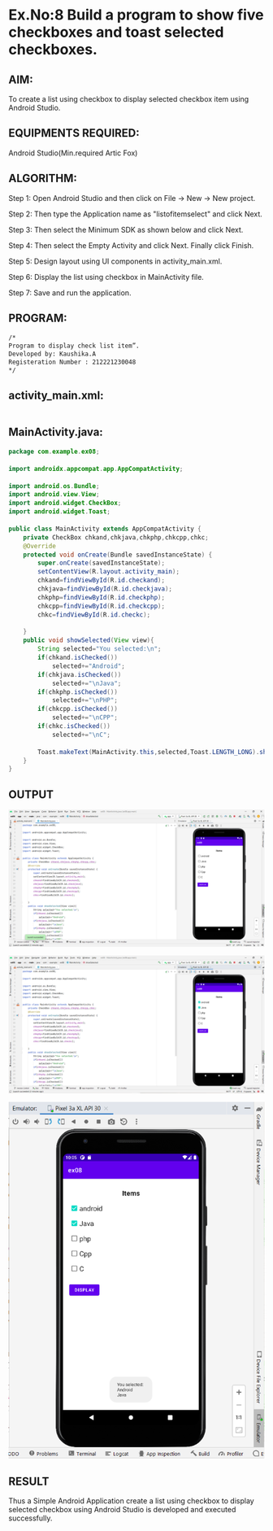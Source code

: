 # Ex.No:8 Build a program to show five checkboxes and toast selected checkboxes.


## AIM:

To create a list using checkbox to display selected checkbox item using Android Studio.

## EQUIPMENTS REQUIRED:

Android Studio(Min.required Artic Fox)

## ALGORITHM:
Step 1: Open Android Studio and then click on File -> New -> New project.

Step 2: Then type the Application name as "listofitemselect" and click Next.

Step 3: Then select the Minimum SDK as shown below and click Next.

Step 4: Then select the Empty Activity and click Next. Finally click Finish.

Step 5: Design layout using UI components in activity_main.xml.

Step 6: Display the list using checkbox in MainActivity file.

Step 7: Save and run the application.


## PROGRAM:
```
/*
Program to display check list item”.
Developed by: Kaushika.A
Registeration Number : 212221230048
*/
```
## activity_main.xml:
```xml

```
## MainActivity.java:
```java
package com.example.ex08;

import androidx.appcompat.app.AppCompatActivity;

import android.os.Bundle;
import android.view.View;
import android.widget.CheckBox;
import android.widget.Toast;

public class MainActivity extends AppCompatActivity {
    private CheckBox chkand,chkjava,chkphp,chkcpp,chkc;
    @Override
    protected void onCreate(Bundle savedInstanceState) {
        super.onCreate(savedInstanceState);
        setContentView(R.layout.activity_main);
        chkand=findViewById(R.id.checkand);
        chkjava=findViewById(R.id.checkjava);
        chkphp=findViewById(R.id.checkphp);
        chkcpp=findViewById(R.id.checkcpp);
        chkc=findViewById(R.id.checkc);

    }
    public void showSelected(View view){
        String selected="You selected:\n";
        if(chkand.isChecked())
            selected+="Android";
        if(chkjava.isChecked())
            selected+="\nJava";
        if(chkphp.isChecked())
            selected+="\nPHP";
        if(chkcpp.isChecked())
            selected+="\nCPP";
        if(chkc.isChecked())
            selected+="\nC";

        Toast.makeText(MainActivity.this,selected,Toast.LENGTH_LONG).show();
    }
}
```

## OUTPUT
![](1.png)

![](2.png)

![](3.PNG)

## RESULT
Thus a Simple Android Application create a list using checkbox to display selected checkbox using Android Studio is developed and executed successfully.
